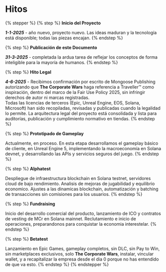 # Hitos

{% stepper %}
{% step %}
**Inicio del Proyecto**

_**1-1-2025**_ - año nuevo, proyecto nuevo. Las ideas maduran y la tecnología está disponible; todas las piezas encajan.
{% endstep %}

{% step %}
**Publicación de este Documento**

_**31-3-2025**_ - completada la ardua tarea de reflejar los conceptos de forma inteligible para la mayoría de humanos.
{% endstep %}

{% step %}
**Hito Legal**

_**4-6-2025**_ - Recibimos confirmación por escrito de Mongoose Publishing autorizando que **The Corporate Wars** haga referencia a Traveller™ como inspiración, dentro del marco de la Fair Use Policy 2025, sin infringir derechos de autor ni marcas registradas.\
Todas las licencias de terceros (Epic, Unreal Engine, EOS, Solana, Microsoft) han sido recopiladas, revisadas y publicadas cuando la legalidad lo permite. La arquitectura legal del proyecto está consolidada y lista para auditorías, publicación y cumplimiento normativo en tiendas.
{% endstep %}

{% step %}
**Prototipado de Gameplay**

Actualmente, en proceso. En esta etapa desarrollamos el gameplay básico de cliente, en Unreal Engine 5, implementando la macroeconomía en Solana devnet, y desarrollando las APIs y servicios seguros del juego.
{% endstep %}

{% step %}
**Alphatest**

Despliegue de infraestructura blockchain en Solana testnet, servidores cloud de bajo rendimiento. Analisis de mejoras de jugabilidad y equilibrio economico. Ajustes a las dinamicas blockchain, automatización y batching de transacciones sin comisiones para los usuarios.
{% endstep %}

{% step %}
**Fundraising**

Inicio del desarrollo comercial del producto, lanzamiento de ICO y contratos de vesting de MCr en Solana mainnet. Reclutamiento e inicio de operaciones, preparandonos para conquistar la economia interestelar.
{% endstep %}

{% step %}
**Betatest**

Lanzamiento en Epic Games, gameplay completos, sin DLC, sin Pay to Win, sin marketplaces exclusivos, solo **The Corporate Wars**, instalar, vincular wallet, y a recapitalizar la empresa desde el dia 0 porque no has entendido de que va esto.
{% endstep %}
{% endstepper %}
